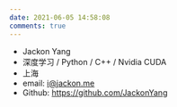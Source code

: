 ```yaml
---
date: 2021-06-05 14:58:08
comments: true
---
```


- Jackon Yang
- 深度学习 / Python / C++ / Nvidia CUDA
- 上海
- email: i@jackon.me
- Github: https://github.com/JackonYang
